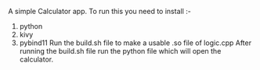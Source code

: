 A simple Calculator app.
To run this you need to install :-
  1. python
  2. kivy
  3. pybind11
Run the build.sh file to make a usable .so file of logic.cpp
After running the build.sh file run the python file which will open the calculator.
